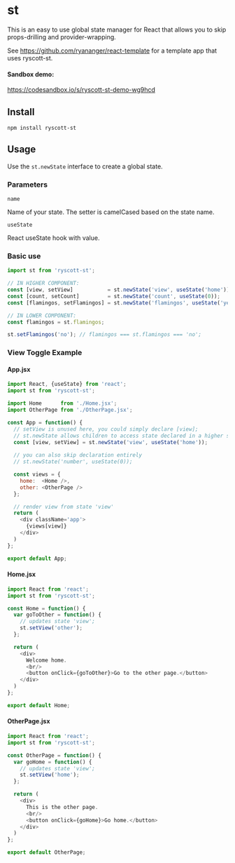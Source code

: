 # st

This is an easy to use global state manager for React that allows you to skip props-drilling and provider-wrapping.

See https://github.com/ryananger/react-template for a template app that uses ryscott-st.

#### Sandbox demo:

https://codesandbox.io/s/ryscott-st-demo-wg9hcd

## Install

```npm install ryscott-st```

## Usage

Use the ```st.newState``` interface to create a global state.

### Parameters
```name```

Name of your state. The setter is camelCased based on the state name.

```useState```

React useState hook with value.

### Basic use

```javascript
import st from 'ryscott-st';
```

```javascript
// IN HIGHER COMPONENT:
const [view, setView]           = st.newState('view', useState('home'));
const [count, setCount]         = st.newState('count', useState(0));
const [flamingos, setFlamingos] = st.newState('flamingos', useState('yes'));
```

```javascript
// IN LOWER COMPONENT:
const flamingos = st.flamingos;

st.setFlamingos('no'); // flamingos === st.flamingos === 'no';

```

### View Toggle Example

#### App.jsx
```javascript
import React, {useState} from 'react';
import st from 'ryscott-st';

import Home      from './Home.jsx';
import OtherPage from './OtherPage.jsx';

const App = function() {
  // setView is unused here, you could simply declare [view];
  // st.newState allows children to access state declared in a higher scope
  const [view, setView] = st.newState('view', useState('home'));
  
  // you can also skip declaration entirely
  // st.newState('number', useState(0));

  const views = {
    home:  <Home />,
    other: <OtherPage />
  };

  // render view from state 'view'
  return (
    <div className='app'>
      {views[view]}
    </div>
  )
};

export default App;
```

#### Home.jsx
```javascript
import React from 'react';
import st from 'ryscott-st';

const Home = function() {
  var goToOther = function() {
    // updates state 'view';
    st.setView('other');
  };

  return (
    <div>
      Welcome home.
      <br/>
      <button onClick={goToOther}>Go to the other page.</button>
    </div>
  )
};

export default Home;
```

#### OtherPage.jsx
```javascript
import React from 'react';
import st from 'ryscott-st';

const OtherPage = function() {
  var goHome = function() {
    // updates state 'view';
    st.setView('home');
  };

  return (
    <div>
      This is the other page.
      <br/>
      <button onClick={goHome}>Go home.</button>
    </div>
  )
};

export default OtherPage;
```
